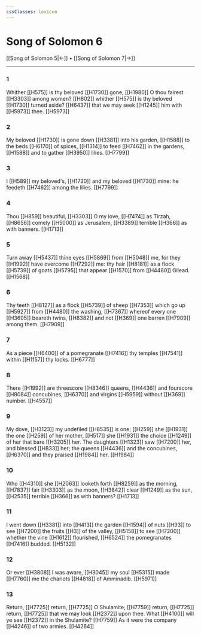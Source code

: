 ```yaml
---
cssClasses: lexicon
---
```

# Song of Solomon 6

[[Song of Solomon 5|←]] • [[Song of Solomon 7|→]]

---

### 1
Whither [[H575]] is thy beloved [[H1730]] gone, [[H1980]] O thou fairest [[H3303]] among women? [[H802]] whither [[H575]] is thy beloved [[H1730]] turned aside? [[H6437]] that we may seek [[H1245]] him with [[H5973]] thee. [[H5973]]

### 2
My beloved [[H1730]] is gone down [[H3381]] into his garden, [[H1588]] to the beds [[H6170]] of spices, [[H1314]] to feed [[H7462]] in the gardens, [[H1588]] and to gather [[H3950]] lilies. [[H7799]]

### 3
I [[H589]] my beloved's, [[H1730]] and my beloved [[H1730]] mine: he feedeth [[H7462]] among the lilies. [[H7799]]

### 4
Thou [[H859]] beautiful, [[H3303]] O my love, [[H7474]] as Tirzah, [[H8656]] comely [[H5000]] as Jerusalem, [[H3389]] terrible [[H366]] as with banners. [[H1713]]

### 5
Turn away [[H5437]] thine eyes [[H5869]] from [[H5048]] me, for they [[H1992]] have overcome [[H7292]] me: thy hair [[H8181]] as a flock [[H5739]] of goats [[H5795]] that appear [[H1570]] from [[H4480]] Gilead. [[H1568]]

### 6
Thy teeth [[H8127]] as a flock [[H5739]] of sheep [[H7353]] which go up [[H5927]] from [[H4480]] the washing, [[H7367]] whereof every one [[H3605]] beareth twins, [[H8382]] and not [[H369]] one barren [[H7909]] among them. [[H7909]]

### 7
As a piece [[H6400]] of a pomegranate [[H7416]] thy temples [[H7541]] within [[H1157]] thy locks. [[H6777]]

### 8
There [[H1992]] are threescore [[H8346]] queens, [[H4436]] and fourscore [[H8084]] concubines, [[H6370]] and virgins [[H5959]] without [[H369]] number. [[H4557]]

### 9
My dove, [[H3123]] my undefiled [[H8535]] is one; [[H259]] she [[H1931]] the one [[H259]] of her mother, [[H517]] she [[H1931]] the choice [[H1249]] of her that bare [[H3205]] her. The daughters [[H1323]] saw [[H7200]] her, and blessed [[H833]] her; the queens [[H4436]] and the concubines, [[H6370]] and they praised [[H1984]] her. [[H1984]]

### 10
Who [[H4310]] she [[H2063]] looketh forth [[H8259]] as the morning, [[H7837]] fair [[H3303]] as the moon, [[H3842]] clear [[H1249]] as the sun, [[H2535]] terrible [[H366]] as with banners? [[H1713]]

### 11
I went down [[H3381]] into [[H413]] the garden [[H1594]] of nuts [[H93]] to see [[H7200]] the fruits [[H3]] of the valley, [[H5158]] to see [[H7200]] whether the vine [[H1612]] flourished, [[H6524]] the pomegranates [[H7416]] budded. [[H5132]]

### 12
Or ever [[H3808]] I was aware, [[H3045]] my soul [[H5315]] made [[H7760]] me the chariots [[H4818]] of Amminadib. [[H5971]]

### 13
Return, [[H7725]] return, [[H7725]] O Shulamite; [[H7759]] return, [[H7725]] return, [[H7725]] that we may look [[H2372]] upon thee. What [[H4100]] will ye see [[H2372]] in the Shulamite? [[H7759]] As it were the company [[H4246]] of two armies. [[H4264]]